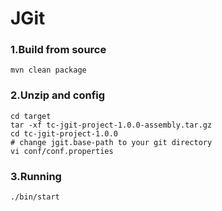 JGit
====

### 1.Build from source

    mvn clean package

### 2.Unzip and config

    cd target
    tar -xf tc-jgit-project-1.0.0-assembly.tar.gz
    cd tc-jgit-project-1.0.0
    # change jgit.base-path to your git directory
    vi conf/conf.properties
    
### 3.Running

    ./bin/start


